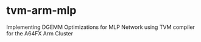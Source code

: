 # tvm-arm-mlp
Implementing DGEMM Optimizations for MLP Network using TVM compiler for the A64FX Arm Cluster
